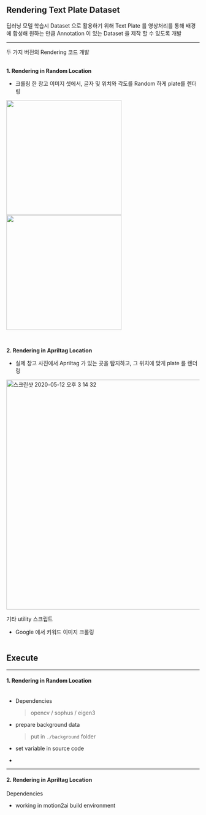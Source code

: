 
## Rendering Text Plate Dataset


딥러닝 모델 학습시 Dataset 으로 활용하기 위해 Text Plate 를 영상처리를 통해 배경에 합성해 원하는 만큼 Annotation 이 있는 Dataset 을 제작 할 수 있도록 개발

----------

두 가지 버전의 Rendering 코드 개발<br><br>


**1. Rendering in Random Location**
 
- 크롤링 한 창고 이미지 셋에서, 글자 및 위치와 각도를 Random 하게 plate를 렌더링<br>

<img src = "https://user-images.githubusercontent.com/25008566/81750546-8e1a1000-9462-11ea-9465-13e1b6108dd0.jpg" width="300"/> <img src = "https://user-images.githubusercontent.com/25008566/81750263-03391580-9462-11ea-9468-28d44de364fe.png" width="300"/>



 <br>

**2. Rendering in Apriltag Location**

- 실제 창고 사진에서 Apriltag 가 있는 곳을 탐지하고, 그 위치에 맞게 plate 를 렌더링 
 <img width="600" alt="스크린샷 2020-05-12 오후 3 14 32" src="https://user-images.githubusercontent.com/25008566/81750932-4f388a00-9463-11ea-9534-8f315773d727.png">

<br>

기타 utility 스크립트 
- Google 에서 키워드 이미지 크롤링
<br><br>

## Execute  

-------

#### 1. Rendering in Random Location <br><br>

  - Dependencies
    > opencv / sophus / eigen3

  - prepare background data
    > put in `./background` folder
    
    
  - set variable in source code
   - 




------

#### 2. Rendering in Apriltag Location


Dependencies
 - working in motion2ai build environment

